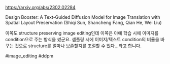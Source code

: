 https://arxiv.org/abs/2302.02284

Design Booster: A Text-Guided Diffusion Model for Image Translation with Spatial Layout Preservation (Shiqi Sun, Shancheng Fang, Qian He, Wei Liu)

이쪽도 structure preserving image editing인데 이쪽은 아예 학습 시에 이미지를 condition으로 주는 방식을 썼군요. 샘플링 시에 이미지/텍스트 condition의 비율을 바꾸는 것으로 structure를 얼마나 보존할지를 조절할 수 있다...라고 합니다.

#image_editing #ddpm 